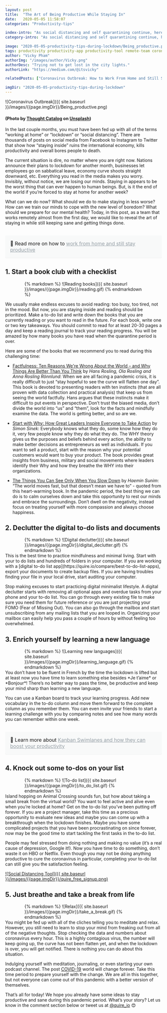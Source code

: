 ```yaml
---
layout: post
title:  "The Art of Being Productive While Staying In"
date:   2020-05-05 11:58:07
categories: "Productivity-tips"

index-intro: "As social distancing and self quarantining continue, here are some effective tips to keep you sane during lockdown and still being productive. Being a remote team, we have put together some of the best life hacks for you to enjoy the solitude during this unprecedented time."
category-intro: "As social distancing and self quarantining continue, here are some effective tips to keep you sane during lockdown and still being productive."

image: "2020-05-05-productivity-tips-during-lockdown/Being_productive.png"
tags: productivity productivity-app productivity-tool remote-team coronavirus-pandenmic social-distancing social-distance to-do-list-app working-remotely remote-teams task-management task-management-software project-management-software productivity-tips coronavirus-outbreak coronavirus work-at-home work-from-home corona-news social-distancing quarantine lockdown to-do-list task-list book-club
author: "Vicky Pham"
authorImg: "/images/author/Vicky.png"
authorDesc: "Trying not to get lost in the city lights."
authorLink: "https://medium.com/@itsvicky"

relatedPosts: ["Coronavirus Outbreak: How to Work From Home and Still Stay Productive", "Best 5 tips to Use a Digital To Do List for Remote Teams during a Virus Outbreak", "8 Best Tips for Remote Teams to Boost Productivity at Virtual Office"]

imgDir: "2020-05-05-productivity-tips-during-lockdown"
---
```


![Coronavirus Outbreak]({{ site.baseurl }}/images/{{page.imgDir}}/Being_productive.png)
#### (Photo by [Thought Catalog](https://unsplash.com/@thoughtcatalog?utm_source=unsplash&utm_medium=referral&utm_content=creditCopyText) on [Unsplash](https://unsplash.com/?utm_source=unsplash&utm_medium=referral&utm_content=creditCopyText))

In the last couple months,  you must have been fed up with all of the terms “working at home” or “lockdown” or “social distancing”. There are thousands of posts on social media from Facebook to Instagram to Twitter that show how “staying inside” ruins the international economy, kills productivity and overall bores people to death. 

The current situation is dire, no matter where you are right now. Nations announce their plans to lockdown for another month, businesses let employees go on sabbatical leave, economy curve shoots straight downward, etc. Everything you read in the media makes you worry. Invisibly, without notice, we are losing our minds. Staying in appears to be the worst thing that can ever happen to human beings. But, is it the end of the world if you’re forced to stay at home for another week?

What can we do now? What should we do to make staying in less worse? How can we train our minds to cope with the new level of boredom? What should we prepare for our mental health? Today, in this post, as a team that works remotely almost from the first day, we would like to reveal the art of staying in while still keeping sane and getting things done. 

<div style="margin: 2em 0 !important; padding: 1em; font-size: 16px; background-color: #f8f9f9; border-radius: 4px; box-shadow: 0 1px 1px rgba(189, 193, 196, 0.25);">
🔖 Read more on how to <a href="https://quire.io/blog/p/work-from-home-tips.html" style="color: #939da4;">work from home and still stay productive</a>
</div>

## 1. Start a book club with a checklist
<div style="max-width: 380px; max-height: 333px; margin: 0 auto;">
{% markdown %}
![Reading books]({{ site.baseurl }}/images/{{page.imgDir}}/reading.gif)
{% endmarkdown %}
</div>

We usually make endless excuses to avoid reading: too busy, too tired, not in the mood. But now, you are staying inside and reading should be prioritized. Make a to-do list and write down the books that you are currently reading or you want to read in the future. For each book, write one or two key takeaways. You should commit to read for at least 20-30 pages a day and keep a reading journal to track your reading progress. You will be amazed by how many books you have read when the quarantine period is over. 

Here are some of the books that we recommend you to read during this challenging time: 

* [Factfulness: Ten Reasons We're Wrong About the World – and Why Things Are Better Than You Think](https://www.goodreads.com/book/show/34890015-factfulness) by *Hans Rosling, Ola Rosling and Anna Rosling Rönnlund*: When we are all facing a pandemic crisis, it is really difficult to just “stay hopeful to see the curve will flatten one day”. This book is devoted to presenting readers with ten instincts (that are all proven with data collection and practical analysis) that keep us from seeing the world factfully. Hans argues that these instincts make it difficult to put events in perspective.  Don’t trust the biased media, don’t divide the world into “us” and “them”, look for the facts and mindfully examine the data. The world is getting better, and so are we. 

* [Start with Why: How Great Leaders Inspire Everyone to Take Action](https://www.goodreads.com/book/show/7108725-start-with-why) by *Simon Sinek*: Everybody knows what they do, some know how they do it, very few people know why they do what they do. The WHY theory gives us the purposes and beliefs behind every action, the ability to make better decisions as entrepreneurs as well as individuals. If you want to sell a product, start with the reason why your potential customers would want to buy your product. The book provides great insights from business, military and social movements where leaders identify their Why and how they breathe the WHY into their organizations.

* [The Things You Can See Only When You Slow Down](https://www.goodreads.com/book/show/30780006-the-things-you-can-see-only-when-you-slow-down) by *Haemin Sunim*:  “The world moves fast, but that doesn’t mean we have to” - quoted from this heart-warming book. In the pandemic period, the best thing we can do is to calm ourselves down and take this opportunity to rest our minds and embrace the surroundings. Don’t dwell on the negativity, instead focus on treating yourself with more compassion and always choose happiness.


## 2. Declutter the digital to-do lists and documents

<div style="max-width: 380px; max-height: 333px; margin: 0 auto;">
{% markdown %}
![Digital declutter]({{ site.baseurl }}/images/{{page.imgDir}}/digital_declutter.gif)
{% endmarkdown %}
</div>
This is the best time to practice mindfulness and minimal living. Start with your to do lists and hundreds of folders in your computer. If you are working with a [digital to-do list app](https://quire.io/compare/best-to-do-list-apps), export your documents to create backup files. If you are having troubles finding your file in your local drive, start auditing your computer. 

Stop making excuses to start practicing digital minimalist lifestyle. A digital declutter starts with removing all optional apps and overdue tasks from your phone and your to-do list. You can go through every existing file to make sure you need them for future reference or you are just projecting your FOMO (Fear of Missing Out). You can also go through the mailbox and start unsubscribing from any mailing lists that you are looped in. Organizing your mailbox can easily help you pass a couple of hours by without feeling too overwhelmed.

## 3. Enrich yourself by learning a new language

<div style="max-width: 380px; max-height: 333px; margin: 0 auto;">
{% markdown %}
![Learning new languages]({{ site.baseurl }}/images/{{page.imgDir}}/learning_language.gif)
{% endmarkdown %}
</div>
You don’t have to be fluent in French by the time the lockdown is lifted but at least now you have time to learn something else besides *Je t’aime* or *Bonjour*! There’s no better way to pass the time, be productive and keep your mind sharp than learning a new language. 

You can use a Kanban board to track your learning progress. Add new vocabulary in the to-do column and move them forward to the complete column as you remember them. You can even invite your friends to start a learning challenge with you by comparing notes and see how many words you can remember within one week.

<div style="margin: 2em 0 !important; padding: 1em; font-size: 16px; background-color: #f8f9f9; border-radius: 4px; box-shadow: 0 1px 1px rgba(189, 193, 196, 0.25);">
🔖 Learn more about <a href="https://quire.io/blog/p/Kanban-board-swimlane.html" style="color: #939da4;">Kanban Swimlanes and how they can boost your productivity</a>
</div>

## 4. Knock out some to-dos on your list 

<div style="max-width: 380px; max-height: 333px; margin: 0 auto;">
{% markdown %}
![To-do list]({{ site.baseurl }}/images/{{page.imgDir}}/to_do_list.gif)
{% endmarkdown %}
</div>
Island hopping on Animal Crossing sounds fun, but how about taking a small break from the virtual world? You want to feel active and alive even when you’re locked at home? Get on the to-do list you’ve been putting off forever. If you are a project manager, take this time as a precious opportunity to evaluate new ideas and maybe you can come up with a breakthrough when the lockdown finishes. Maybe you have some complicated projects that you have been procrastinating on since forever, now may be the good time to start tackling the first tasks in the to-do list.

People may feel stressed from doing nothing and making no value (it’s a real cause of depression, Google it!). Now you have time to do something, don’t waste it on HBO or Netflix. Even though you may not be doing anything productive to cure the coronavirus in particular, completing your to-do list can still give you the satisfaction feeling.

[![Social Distancing Tool]({{ site.baseurl }}/images/{{page.imgDir}}/quire_free_signup.png)](https://quire.io/?utm_source=quireblog&utm_medium=banner&utm_campaign=blog_signup)

## 5. Just breathe and take a break from life

<div style="max-width: 380px; max-height: 333px; margin: 0 auto;">
{% markdown %}
![Relax]({{ site.baseurl }}/images/{{page.imgDir}}/take_a_break.gif)
{% endmarkdown %}
</div>
You might be fed up with all of the cliches telling you to meditate and relax. However, you still need to learn to stop your mind from freaking out from all of the negative thoughts. Stop checking the data and numbers about coronavirus every hour. This is a highly contagious virus, the number will keep going up, the curve has not been flatten yet, and when the lockdown is over, you will get notified. There is nothing you can do about this situation. 

Indulging yourself with meditation, journaling, or even starting your own podcast channel. The post [COVID-19](https://coronavirus.jhu.edu/map.html) world will change forever. Take this time period to prepare yourself with the change. We are all in this together, but not everyone can come out of this pandemic with a better version of themselves. 

That’s all for today! We hope you already have some ideas to stay productive and sane during this pandemic period. What’s your story? Let us know in the comment section below or tweet us at [@quire_io](https://twitter.com/quire_io) 😍 

[jekyll]:      http://jekyllrb.com
[jekyll-gh]:   https://github.com/jekyll/jekyll
[jekyll-help]: https://github.com/jekyll/jekyll-help